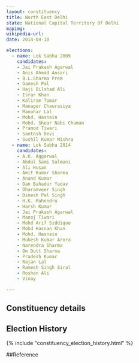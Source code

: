 ```yaml
---
layout: constituency
title: North East Delhi
state: National Capital Territory Of Delhi
mapimg: 
wikipedia-url: 
date: 2014-04-10

elections: 
  - name: Lok Sabha 2009
    candidates: 
    - Jai Prakash Agarwal 
    - Anis Ahmad Ansari 
    - B.L.Sharma Prem 
    - Ganesh Pal 
    - Haji Dilshad Ali 
    - Israr Khan 
    - Kaliram Tomar 
    - Manager Chaurasiya 
    - Manohar Lal 
    - Mohd. Hasnain 
    - Mohd. Shear Nabi Chaman 
    - Pramod Tiwari 
    - Santosh Devi 
    - Sushil Kumar Mishra  
  - name: Lok Sabha 2014
    candidates: 
    - A.K. Aggarwal 
    - Abdul Sami Salmani 
    - Ali Husan 
    - Amit Kumar Sharma 
    - Anand Kumar 
    - Dan Bahadur Yadav 
    - Dharamveer Singh 
    - Dinesh Pal Singh 
    - H.K. Mahendru 
    - Harsh Kumar 
    - Jai Prakash Agarwal 
    - Manoj Tiwari 
    - Mohd Arif Siddique 
    - Mohd Hasnan Khan 
    - Mohd. Hasnain 
    - Mukesh Kumar Arora 
    - Narendra Sharma 
    - Om Dutt Sharma 
    - Pradesh Kumar 
    - Rajan Lal 
    - Ramesh Singh Siral 
    - Roshan Ali 
    - Vinay  

---
```


## Constituency details


## Election History
{% include "constituency_election_history.html" %}

##Reference
